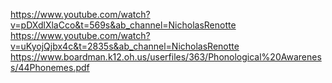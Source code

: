 https://www.youtube.com/watch?v=pDXdlXlaCco&t=569s&ab_channel=NicholasRenotte
https://www.youtube.com/watch?v=uKyojQjbx4c&t=2835s&ab_channel=NicholasRenotte
https://www.boardman.k12.oh.us/userfiles/363/Phonological%20Awareness/44Phonemes.pdf
